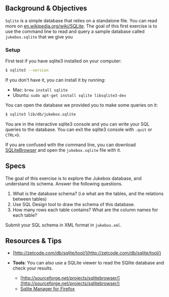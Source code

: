 ## Background & Objectives

`Sqlite` is a simple database that relies on a standalone file.
You can read more on [en.wikipedia.org/wiki/SQLite](http://en.wikipedia.org/wiki/SQLite).
The goal of this first exercise is to use the command line to read and query
a sample database called `jukebox.sqlite` that we give you


### Setup

First test if you have sqlite3 installed on your computer:

```bash
$ sqlite3 --version
```

If you don't have it, you can install it by running:

- Mac: `brew install sqlite`
- Ubuntu: `sudo apt-get install sqlite libsqlite3-dev`

You can open the database we provided you to make some queries on it:

```bash
$ sqlite3 lib/db/jukebox.sqlite
```

You are in the interactive sqlite3 console and you can write your SQL queries to the database.
You can exit the sqlite3 console with `.quit` or `CTRL+D`.

If you are confused with the command line, you can download [SQLiteBrowser](http://sqlitebrowser.org)
and open the `jukebox.sqlite` file with it.

## Specs

The goal of this exercise is to explore the Jukebox database, and understand its schema.
Answer the following questions.

1. What is the database schema? (i.e what are the tables, and the relations between tables)
2. Use SQL Design tool to draw the schema of this database.
3. How many rows each table contains? What are the column names for each table?

Submit your SQL schema in XML format in `jukebox.xml`.

## Resources & Tips

- [http://zetcode.com/db/sqlite/tool/](http://zetcode.com/db/sqlite/tool/)

- **Tools**: You can also use a SQLite viewer to read the SQlite database and check your results.
  - [http://sourceforge.net/projects/sqlitebrowser/](http://sourceforge.net/projects/sqlitebrowser/)
  - [Sqlite Manager for Firefox](https://addons.mozilla.org/en-US/firefox/addon/sqlite-manager/)
